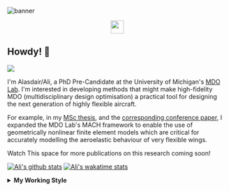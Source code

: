 <!--
# Welcome to Ali's github profile


-->

![banner](https://raw.githubusercontent.com/A-Gray-94/A-Gray-94/main/Images/GitHubProfileBanner.png)
<p align='center'>
<a href="https://www.linkedin.com/in/alasdaircgray/"><img height="30" src="https://github.com/WaylonWalker/WaylonWalker/blob/main/icon/linkedin.png?raw=true"></a>
</p>

## Howdy! 👋

![](https://komarev.com/ghpvc/?username=A-Gray-94&color=blue)

I'm Alasdair/Ali, a PhD Pre-Candidate at the University of Michigan's [MDO Lab](http://mdolab.engin.umich.edu).
I'm interested in developing methods that might make high-fidelity MDO (multidisciplinary design optimisation) a practical tool for designing the next generation of highly flexible aircraft.

For example, in my [MSc thesis](http://resolver.tudelft.nl/uuid:1a6b5001-d213-40d9-bc2c-5e831eda527d), and the [corresponding conference paper](https://www.researchgate.net/publication/348242101_Geometrically_Nonlinear_High-fidelity_Aerostructural_Optimization_for_Highly_Flexible_Wings), I expanded the MDO Lab's MACH framework to enable the use of geometrically nonlinear finite element models which are critical for accurately modelling the aeroelastic behaviour of very flexible wings.

Watch This space for more publications on this research coming soon!

<!--
**A-Gray-94/A-Gray-94** is a ✨ _special_ ✨ repository because its `README.md` (this file) appears on your GitHub profile.

Here are some ideas to get you started:

- 🔭 I’m currently working on ...
- 🌱 I’m currently learning ...
- 👯 I’m looking to collaborate on ...
- 🤔 I’m looking for help with ...
- 💬 Ask me about ...
- 📫 How to reach me: ...
- 😄 Pronouns: ...
- ⚡ Fun fact: ...
-->


[![Ali's github stats](https://github-readme-stats.vercel.app/api?username=A-Gray-94)](https://github.com/anuraghazra/github-readme-stats)
[![Ali's wakatime stats](https://github-readme-stats.vercel.app/api/wakatime?username=ACGray)](https://github.com/anuraghazra/github-readme-stats)


<details>
  <summary>
    <strong>My Working Style</strong>
  </summary>
  
  <!--START_SECTION:waka-->
![Lines of code](https://img.shields.io/badge/From%20Hello%20World%20I%27ve%20Written-4.3%20million%20lines%20of%20code-blue)

**I'm an Early 🐤** 

```text
🌞 Morning    47 commits     ███░░░░░░░░░░░░░░░░░░░░░░   14.16% 
🌆 Daytime    121 commits    █████████░░░░░░░░░░░░░░░░   36.45% 
🌃 Evening    139 commits    ██████████░░░░░░░░░░░░░░░   41.87% 
🌙 Night      25 commits     ██░░░░░░░░░░░░░░░░░░░░░░░   7.53%

```
📅 **I'm Most Productive on Friday** 

```text
Monday       48 commits     ███░░░░░░░░░░░░░░░░░░░░░░   14.46% 
Tuesday      44 commits     ███░░░░░░░░░░░░░░░░░░░░░░   13.25% 
Wednesday    49 commits     ███░░░░░░░░░░░░░░░░░░░░░░   14.76% 
Thursday     78 commits     █████░░░░░░░░░░░░░░░░░░░░   23.49% 
Friday       80 commits     ██████░░░░░░░░░░░░░░░░░░░   24.1% 
Saturday     12 commits     █░░░░░░░░░░░░░░░░░░░░░░░░   3.61% 
Sunday       21 commits     █░░░░░░░░░░░░░░░░░░░░░░░░   6.33%

```


📊 **This Week I Spent My Time On** 

```text
💬 Programming Languages: 
Python                   20 hrs 6 mins       ████████████████████░░░░░   82.12% 
Bash                     1 hr 5 mins         █░░░░░░░░░░░░░░░░░░░░░░░░   4.43% 
C                        1 hr 2 mins         █░░░░░░░░░░░░░░░░░░░░░░░░   4.26% 
Other                    43 mins             ░░░░░░░░░░░░░░░░░░░░░░░░░   2.99% 
TeX                      34 mins             ░░░░░░░░░░░░░░░░░░░░░░░░░   2.32%

🔥 Editors: 
VS Code                  24 hrs 28 mins      █████████████████████████   100.0%

🐱‍💻 Projects: 
umnast_mach              14 hrs 44 mins      ███████████████░░░░░░░░░░   60.24% 
pytacs                   5 hrs 6 mins        █████░░░░░░░░░░░░░░░░░░░░   20.87% 
tacs_orig                3 hrs 18 mins       ███░░░░░░░░░░░░░░░░░░░░░░   13.49% 
FEMpy                    32 mins             ░░░░░░░░░░░░░░░░░░░░░░░░░   2.21% 
UM_NAST                  27 mins             ░░░░░░░░░░░░░░░░░░░░░░░░░   1.9%

💻 Operating System: 
Linux                    24 hrs 28 mins      █████████████████████████   100.0%

```

**I Mostly Code in Python** 

```text
Python                   9 repos             ███████████░░░░░░░░░░░░░░   47.37% 
TeX                      3 repos             ████░░░░░░░░░░░░░░░░░░░░░   15.79% 
HTML                     2 repos             ██░░░░░░░░░░░░░░░░░░░░░░░   10.53% 
C++                      1 repo              █░░░░░░░░░░░░░░░░░░░░░░░░   5.26% 
MATLAB                   1 repo              █░░░░░░░░░░░░░░░░░░░░░░░░   5.26%

```


**Timeline**

![Chart not found](https://raw.githubusercontent.com/A-Gray-94/A-Gray-94/main/charts/bar_graph.png) 


 Last Updated on 29/08/2021
<!--END_SECTION:waka-->
</details>
